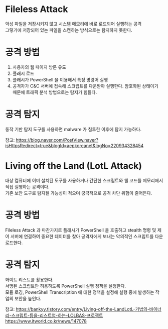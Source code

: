 # Fileless Attack
악성 파일을 저장시키지 않고 시스템 메모리에 바로 로드되어 실행하는 공격<br>
그렇기에 저장되어 있는 파일을 스캔하는 방식으로는 탐지하지 못한다.

# 공격 방법
1) 사용자의 웹 페이지 방문 유도
2) 플래시 로드
3) 플래시가 PowerShell 을 이용해서 특정 명령어 실행
4) 공격자가 C&C 서버에 접속해 스크립트를 다운받아 실행한다.
   암호화된 상태이기 때문에 트래픽 분석 방법으로는 탐지가 힘들다.

# 공격 탐지
동작 기반 탐지 도구를 사용하면 malware 가 침투한 이후에 탐지 가능하다.

참고:
https://blog.naver.com/PostView.naver?isHttpsRedirect=true&blogId=aepkoreanet&logNo=220934328454

# Living off the Land (LotL Attack)
대상 컴퓨터에 이미 설치된 도구를 사용하거나 간단한 스크립트와 쉘 코드를 메모리에서 직접 실행하는 공격이다.<br>
기존 보안 도구로 탐지될 가능성이 적으며 궁극적으로 공격 차단 위험이 줄어든다.

# 공격 방법
Fileless Attack 과 마찬가지로 플래시가 PowerShell 을 호출하고 stealth 명령 및 제어 서버에 연결하여 중요한 데이터를 찾아 공격자에게 보내는 악의적인 스크립트를 다운로드한다.

# 공격 탐지
화이트 리스트를 활용한다.<br>
서명된 스크립트만 허용하도록 PowerShell 실행 정책을 설정한다.<br>
모듈 로깅, PowerShell Transcription 에 대한 정책을 설정해 실행 중에 발생하는 작업의 보안을 높인다.

참고:
https://bankyy.tistory.com/entry/Living-off-the-LandLotL-기법의-바이너리-스크립트-등을-리스트업-하는-LOLBAS-프로젝트 <br>
https://www.itworld.co.kr/news/147078
